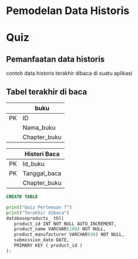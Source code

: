 
# Pemodelan Data Historis

# Quiz
## Pemanfaatan data historis
contoh data historis terakhir dibaca di suatu aplikasi
## Tabel terakhir di baca

||buku|
|---|---|
|PK|ID|
||Nama_buku|
||Chapter_buku|

||Histori Baca|
|---|---|
|PK|Id_buku|
|PK|Tanggal_baca|
||Chapter_buku|


```sql
CREATE TABLE
```
```python
print("Quiz Pertemuan 7")
print("Terakhir dibaca")
databaseproducts_ tbl(
   product_id INT NOT NULL AUTO_INCREMENT,
   product_name VARCHAR(100) NOT NULL,
   product_manufacturer VARCHAR(40) NOT NULL,
   submission_date DATE,
   PRIMARY KEY ( product_id )
);
